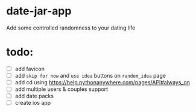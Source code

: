 # date-jar-app
Add some controlled randomness to your dating life

# todo:
- [ ] add favicon
- [ ] add `skip for now` and `use idea` buttons on `random_idea` page
- [ ] add cd using https://help.pythonanywhere.com/pages/API#always_on
- [ ] add multiple users & couples support
- [ ] add date packs
- [ ] create ios app